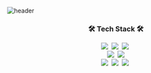 ![header](https://capsule-render.vercel.app/api?type=soft&color=auto&height=150&section=header&text=EunjinKim&fontSize=70&animation=twinkling)

<h3 align="center">🛠 Tech Stack 🛠</h3>


<p align="center">
  <img src="https://img.shields.io/badge/Java-007396?style=flat-square&logo=Java&logoColor=white"/></a>&nbsp
  <img src="https://img.shields.io/badge/Python-3766AB?style=flat-square&logo=Python&logoColor=white"/></a>&nbsp  
<!--   <img src="https://img.shields.io/badge/Javascript-ffb13b?style=flat-square&logo=javascript&logoColor=white"/></a>&nbsp  -->
  <img src="https://img.shields.io/badge/C-A8B9CC?style=flat-square&logo=C&logoColor=white"/></a>&nbsp
<!--   <img src="https://img.shields.io/badge/HTML-E34F26?style=flat-square&logo=html5&logoColor=white"/> 
  <img src="https://img.shields.io/badge/css-1572B6?style=flat-square&logo=css3&logoColor=white"/></a>&nbsp  -->
  <br>
<!--   <img src="https://img.shields.io/badge/JSP-007396?style=flat-square&logo=java&logoColor=white"/> -->
  <img src="https://img.shields.io/badge/Spring-6DB33F?style=flat-square&logo=Spring&logoColor=white"/></a>&nbsp
<!--   <img src="https://img.shields.io/badge/Django-092E20?style=flat-square&logo=Django&logoColor=white"/></a>&nbsp  -->
  <img src="https://img.shields.io/badge/Android-3DDC84?style=flat-square&logo=android&logoColor=white"/>
  <br>
  <img src="https://img.shields.io/badge/MySQL-E6B91E?style=flat-square&logo=MySql&logoColor=white"/></a>&nbsp 
  <img src="https://img.shields.io/badge/Oracle-DB3552?style=flat-square&logo=Oracle&logoColor=white"/></a>&nbsp  
  <img src="https://img.shields.io/badge/AWS-333664?style=flat-square&logo=amazon-aws&logoColor=white"/></a>&nbsp 
<!--   <br>
  <img src="https://img.shields.io/badge/Numpy-007396?style=flat-square&logo=Numpy&logoColor=white"/></a>&nbsp 
  <img src="https://img.shields.io/badge/Pandas-3766AB?style=flat-square&logo=Pandas&logoColor=white"/></a>&nbsp -->
</p>
